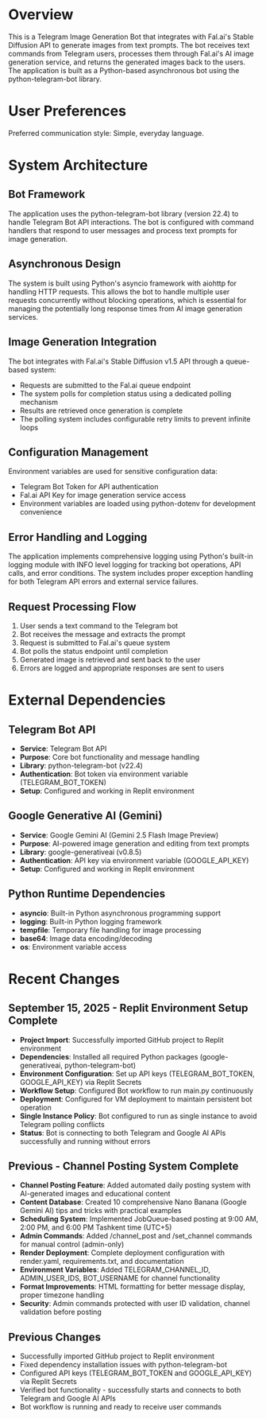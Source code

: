 # Overview

This is a Telegram Image Generation Bot that integrates with Fal.ai's Stable Diffusion API to generate images from text prompts. The bot receives text commands from Telegram users, processes them through Fal.ai's AI image generation service, and returns the generated images back to the users. The application is built as a Python-based asynchronous bot using the python-telegram-bot library.

# User Preferences

Preferred communication style: Simple, everyday language.

# System Architecture

## Bot Framework
The application uses the python-telegram-bot library (version 22.4) to handle Telegram Bot API interactions. The bot is configured with command handlers that respond to user messages and process text prompts for image generation.

## Asynchronous Design
The system is built using Python's asyncio framework with aiohttp for handling HTTP requests. This allows the bot to handle multiple user requests concurrently without blocking operations, which is essential for managing the potentially long response times from AI image generation services.

## Image Generation Integration
The bot integrates with Fal.ai's Stable Diffusion v1.5 API through a queue-based system:
- Requests are submitted to the Fal.ai queue endpoint
- The system polls for completion status using a dedicated polling mechanism
- Results are retrieved once generation is complete
- The polling system includes configurable retry limits to prevent infinite loops

## Configuration Management
Environment variables are used for sensitive configuration data:
- Telegram Bot Token for API authentication
- Fal.ai API Key for image generation service access
- Environment variables are loaded using python-dotenv for development convenience

## Error Handling and Logging
The application implements comprehensive logging using Python's built-in logging module with INFO level logging for tracking bot operations, API calls, and error conditions. The system includes proper exception handling for both Telegram API errors and external service failures.

## Request Processing Flow
1. User sends a text command to the Telegram bot
2. Bot receives the message and extracts the prompt
3. Request is submitted to Fal.ai's queue system
4. Bot polls the status endpoint until completion
5. Generated image is retrieved and sent back to the user
6. Errors are logged and appropriate responses are sent to users

# External Dependencies

## Telegram Bot API
- **Service**: Telegram Bot API
- **Purpose**: Core bot functionality and message handling
- **Library**: python-telegram-bot (v22.4)
- **Authentication**: Bot token via environment variable (TELEGRAM_BOT_TOKEN)
- **Setup**: Configured and working in Replit environment

## Google Generative AI (Gemini)
- **Service**: Google Gemini AI (Gemini 2.5 Flash Image Preview)
- **Purpose**: AI-powered image generation and editing from text prompts
- **Library**: google-generativeai (v0.8.5)
- **Authentication**: API key via environment variable (GOOGLE_API_KEY)
- **Setup**: Configured and working in Replit environment

## Python Runtime Dependencies
- **asyncio**: Built-in Python asynchronous programming support
- **logging**: Built-in Python logging framework
- **tempfile**: Temporary file handling for image processing
- **base64**: Image data encoding/decoding
- **os**: Environment variable access

# Recent Changes

## September 15, 2025 - Replit Environment Setup Complete
- **Project Import**: Successfully imported GitHub project to Replit environment
- **Dependencies**: Installed all required Python packages (google-generativeai, python-telegram-bot)
- **Environment Configuration**: Set up API keys (TELEGRAM_BOT_TOKEN, GOOGLE_API_KEY) via Replit Secrets
- **Workflow Setup**: Configured Bot workflow to run main.py continuously
- **Deployment**: Configured for VM deployment to maintain persistent bot operation
- **Single Instance Policy**: Bot configured to run as single instance to avoid Telegram polling conflicts
- **Status**: Bot is connecting to both Telegram and Google AI APIs successfully and running without errors

## Previous - Channel Posting System Complete
- **Channel Posting Feature**: Added automated daily posting system with AI-generated images and educational content
- **Content Database**: Created 10 comprehensive Nano Banana (Google Gemini AI) tips and tricks with practical examples
- **Scheduling System**: Implemented JobQueue-based posting at 9:00 AM, 2:00 PM, and 6:00 PM Tashkent time (UTC+5)
- **Admin Commands**: Added /channel_post and /set_channel commands for manual control (admin-only)
- **Render Deployment**: Complete deployment configuration with render.yaml, requirements.txt, and documentation
- **Environment Variables**: Added TELEGRAM_CHANNEL_ID, ADMIN_USER_IDS, BOT_USERNAME for channel functionality
- **Format Improvements**: HTML formatting for better message display, proper timezone handling
- **Security**: Admin commands protected with user ID validation, channel validation before posting

## Previous Changes  
- Successfully imported GitHub project to Replit environment
- Fixed dependency installation issues with python-telegram-bot
- Configured API keys (TELEGRAM_BOT_TOKEN and GOOGLE_API_KEY) via Replit Secrets
- Verified bot functionality - successfully starts and connects to both Telegram and Google AI APIs
- Bot workflow is running and ready to receive user commands